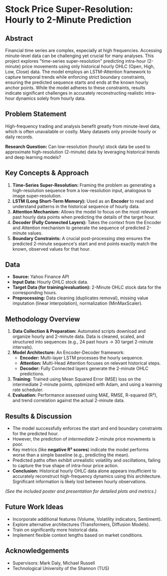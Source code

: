 # Stock Price Super-Resolution: Hourly to 2-Minute Prediction

## Abstract

Financial time series are complex, especially at high frequencies. Accessing minute-level data can be challenging yet crucial for many analyses. This project explores "time-series super-resolution" predicting intra-hour (2-minute) price movements using only historical hourly OHLC (Open, High, Low, Close) data. The model employs an LSTM-Attention framework to capture temporal trends while enforcing strict boundary constraints, ensuring the predicted sequence starts and ends at the known hourly anchor points. While the model adheres to these constraints, results indicate significant challenges in accurately reconstructing realistic intra-hour dynamics solely from hourly data.

## Problem Statement

High-frequency trading and analysis benefit greatly from minute-level data, which is often unavailable or costly. Many datasets only provide hourly or daily records.

**Research Question:** Can low-resolution (hourly) stock data be used to approximate high-resolution (2-minute) data by leveraging historical trends and deep learning models?

## Key Concepts & Approach

1.  **Time-Series Super-Resolution:** Framing the problem as generating a high-resolution sequence from a low-resolution input, analogous to image super-resolution.
2.  **LSTM (Long Short-Term Memory):** Used as an **Encoder** to read and understand patterns in the historical sequence of hourly data.
3.  **Attention Mechanism:** Allows the model to focus on the most relevant past hourly data points when predicting the details of the target hour.
4.  **Decoder (Fully Connected Layers):** Takes the context from the Encoder and Attention mechanism to generate the sequence of predicted 2-minute values.
5.  **Boundary Constraints:** A crucial post-processing step ensures the predicted 2-minute sequence's start and end points exactly match the known, observed values for that hour.

## Data

*   **Source:** Yahoo Finance API
*   **Input Data:** Hourly OHLC stock data.
*   **Target Data (for training/evaluation):** 2-Minute OHLC stock data for the corresponding hours.
*   **Preprocessing:** Data cleaning (duplicates removal), missing value imputation (linear interpolation), normalization (MinMaxScaler).

## Methodology Overview

1.  **Data Collection & Preparation:** Automated scripts download and organize hourly and 2-minute data. Data is cleaned, scaled, and structured into sequences (e.g., 24 past hours -> 30 target 2-minute intervals).
2.  **Model Architecture:** An Encoder-Decoder framework:
    *   **Encoder:** Multi-layer LSTM processes the hourly sequence.
    *   **Attention:** Multi-Head Attention focuses on relevant historical steps.
    *   **Decoder:** Fully Connected layers generate the 2-minute OHLC predictions.
3.  **Training:** Trained using Mean Squared Error (MSE) loss on the intermediate 2-minute points, optimized with Adam, and using a learning rate scheduler.
4.  **Evaluation:** Performance assessed using MAE, RMSE, R-squared (R²), and trend correlation against the actual 2-minute data.

## Results & Discussion

*   The model successfully enforces the start and end boundary constraints for the predicted hour.
*   However, the prediction of *intermediate* 2-minute price movements is poor.
*   Key metrics (like **negative R² scores**) indicate the model performs worse than a simple baseline (e.g., predicting the mean).
*   Predicted paths often exhibit unrealistic volatility and oscillations, failing to capture the true shape of intra-hour price action.
*   **Conclusion:** Historical hourly OHLC data alone appears insufficient to accurately reconstruct high-frequency dynamics using this architecture. Significant information is likely lost between hourly observations.

*(See the included poster and presentation for detailed plots and metrics.)*

## Future Work Ideas

*   Incorporate additional features (Volume, Volatility indicators, Sentiment).
*   Explore alternative architectures (Transformers, Diffusion Models).
*   Train on significantly more historical data.
*   Implement flexible context lengths based on market conditions.

## Acknowledgements

*   Supervisors: Mark Daly, Michael Russell
*   Technological University of the Shannon (TUS)
